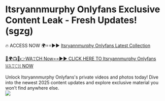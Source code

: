 # Itsryannmurphy Onlyfans Exclusive Content Leak - Fresh Updates! (sgzg)

🔥 ACCESS NOW 🌍==►► <a href="https://tinyurl.com/kvy9nzfs" rel="nofollow">Itsryannmurphy Onlyfans Latest Collection</a>
<br><br>
[🔴🌍📺📱👉WA𝚃CH Now==►► CLICK HERE TO Itsryannmurphy Onlyfans 𝚆𝙰𝚃𝙲𝙷 NOW](https://tinyurl.com/kvy9nzfs)
<br><br>
Unlock Itsryannmurphy Onlyfans's private videos and photos today! Dive into the newest 2025 content updates and explore exclusive material you won’t find anywhere else.
<br>
<a href="https://tinyurl.com/kvy9nzfs" rel="nofollow" data-target="animated-image.originalLink"><img src="https://camo.githubusercontent.com/8a4f000d20f83aca3bf7ec5f350d767afa0574a8a352519fd8cfa583a6f93a33/68747470733a2f2f692e696d6775722e636f6d2f644a486b345a712e676966" data-canonical-src="https://i.imgur.com/dJHk4Zq.gif" style="max-width: 100%; display: inline-block;" data-target="animated-image.originalImage"></a>
<br>
